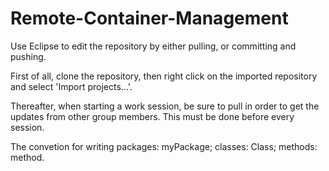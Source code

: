# Remote-Container-Management

Use Eclipse to edit the repository by either pulling, or committing and pushing.

First of all, clone the repository, then right click on the imported repository and select 'Import projects...'.

Thereafter, when starting a work session, be sure to pull in order to get the updates from other group members. This must be done before every session. 

The convetion for writing packages:  myPackage;
                           classes:  Class;
                           methods:  method.





